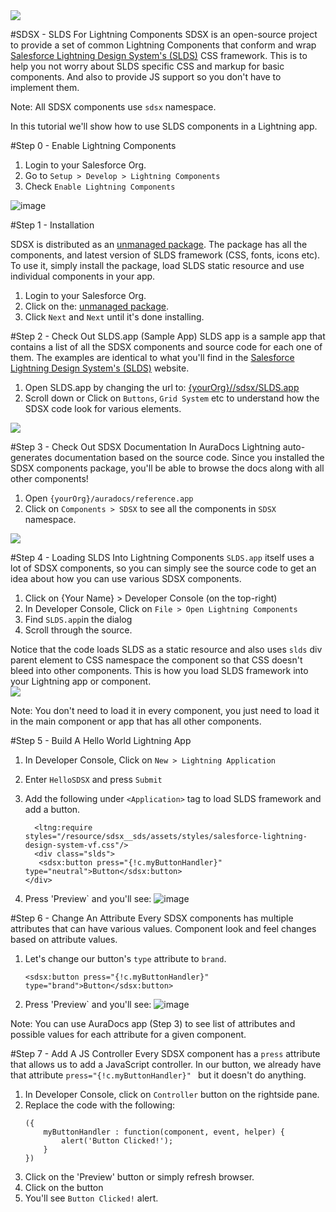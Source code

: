 <image src="https://login.salesforce.com/img/logo190.png"/>


#SDSX - SLDS For Lightning Components
SDSX is an open-source project to provide a set of common Lightning Components that conform and wrap [Salesforce Lightning Design System's (SLDS)](http://getslds.com) CSS framework. This is to help you not worry about SLDS specific CSS and markup for basic components. And also to provide JS support so you don't have to implement them.

Note: All SDSX components use `sdsx` namespace.

In this tutorial we'll show how to use SLDS components in a Lightning app.

#Step 0 - Enable Lightning Components
1. Login to your Salesforce Org.
2. Go to `Setup > Develop > Lightning Components`
3. Check `Enable Lightning Components`

![image](https://raw.githubusercontent.com/ForceDotComLabs/sdsx/master/tutorial/enableLightningComponentsPic.png?token=AAmOoQ83GPhZKZVL0OehGs1KF45P-UTVks5Vw5_xwA%3D%3D)

#Step 1 - Installation

SDSX is distributed as an [unmanaged package](https://help.salesforce.com/apex/HTViewHelpDoc?id=sharing_apps.htm&language=en). The package has all the components, and latest version of SLDS framework (CSS, fonts, icons etc). To use it, simply install the package, load SLDS static resource and use individual components in your app.

1. Login to your Salesforce Org.
2. Click on the: [unmanaged package](https://login.salesforce.com/packaging/installPackage.apexp?p0=04tB0000000DwlZ). 
3. Click `Next` and `Next` until it's done installing.

#Step 2 - Check Out SLDS.app (Sample App)
SLDS app is a sample app that contains a list of all the SDSX components and source code for each one of them. The examples are identical to what you'll find in the [Salesforce Lightning Design System's (SLDS)](http://salesforce-design-system.herokuapp.com) website.

1. Open SLDS.app by changing the url to: [{yourOrg}//sdsx/SLDS.app](https://login.salesforce.com/sdsx/SLDS.app)
2. Scroll down or Click on `Buttons`, `Grid System` etc to understand how the SDSX code look for various elements.

<image src="https://raw.githubusercontent.com/ForceDotComLabs/sdsx/master/slds-app-small.png?token=AAmOoUKiDyKUoD3GGVHOFaCoqGVEKXu8ks5Vv6HUwA%3D%3D"/>

#Step 3 - Check Out SDSX Documentation In AuraDocs
Lightning auto-generates documentation based on the source code. Since you installed the SDSX components package, you'll be able to browse the docs along with all other components! 
1. Open `{yourOrg}/auradocs/reference.app`
2. Click on `Components > SDSX` to see all the components in `SDSX` namespace. 


<image src="https://raw.githubusercontent.com/ForceDotComLabs/sdsx/master/auraDocsPic.png?token=AAmOoUKiDyKUoD3GGVHOFaCoqGVEKXu8ks5Vv6HUwA%3D%3D"/>

#Step 4 - Loading SLDS Into Lightning Components
`SLDS.app` itself uses a lot of SDSX components, so you can simply see the source code to get an idea about how you can use various SDSX components.
1. Click on {Your Name} > Developer Console (on the top-right)
2. In Developer Console, Click on `File > Open Lightning Components`
3. Find `SLDS.app`in the dialog
4. Scroll through the source.

Notice that the code loads SLDS as a static resource and also uses `slds` div parent element to CSS namespace the component so that CSS doesn't bleed into other components. This is how you load SLDS framework into your Lightning app or component.  
<image src="https://raw.githubusercontent.com/ForceDotComLabs/sdsx/master/tutorial/sldsNSPic.png?token=AAmOoUKiDyKUoD3GGVHOFaCoqGVEKXu8ks5Vv6HUwA%3D%3D"/>

Note: You don't need to load it in every component, you just need to load it in the main component or app that has all other components.

#Step 5 - Build A Hello World Lightning App
1. In Developer Console, Click on `New > Lightning Application`
2. Enter `HelloSDSX` and press `Submit`
3. Add the following under `<Application>` tag to load SLDS framework and add a button.
	```    
	  <ltng:require styles="/resource/sdsx__sds/assets/styles/salesforce-lightning-design-system-vf.css"/>
	  <div class="slds">
       <sdsx:button press="{!c.myButtonHandler}" type="neutral">Button</sdsx:button>
    </div>

	```

4. Press 'Preview` and you'll see:
![image](https://raw.githubusercontent.com/ForceDotComLabs/sdsx/master/tutorial/buttonPic.png?token=AAmOoUKiDyKUoD3GGVHOFaCoqGVEKXu8ks5Vv6HUwA%3D%3D)


#Step 6 - Change An Attribute
Every SDSX components has multiple attributes that can have various values. Component look and feel changes based on attribute values. 

1. Let's change our button's `type` attribute to `brand`.
	```
	<sdsx:button press="{!c.myButtonHandler}" type="brand">Button</sdsx:button>
	```

4. Press 'Preview` and you'll see:
![image](https://raw.githubusercontent.com/ForceDotComLabs/sdsx/master/tutorial/buttonBrandPic.png?token=AAmOoUKiDyKUoD3GGVHOFaCoqGVEKXu8ks5Vv6HUwA%3D%3D)

Note: You can use  AuraDocs app (Step 3) to see list of attributes and possible values for each attribute for a given component.



#Step 7 - Add A JS Controller
Every SDSX component has a `press` attribute that allows us to add a JavaScript controller. In our button, we already have that attribute `press="{!c.myButtonHandler}" ` but it doesn't do anything.
1. In Developer Console, click on `Controller` button on the rightside pane.
2. Replace the code with the following:
	```
	({
		myButtonHandler : function(component, event, helper) {
			alert('Button Clicked!');
		}
	})
	```
3. Click on the 'Preview' button or simply refresh browser.
4. Click on the button
5. You'll see `Button Clicked!` alert.

